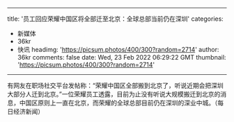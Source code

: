 
---
title: '员工回应荣耀中国区将全部迁至北京：全球总部当前仍在深圳'
categories: 
 - 新媒体
 - 36kr
 - 快讯
headimg: 'https://picsum.photos/400/300?random=2714'
author: 36kr
comments: false
date: Wed, 23 Feb 2022 06:29:22 GMT
thumbnail: 'https://picsum.photos/400/300?random=2714'
---

<div>   
有网友在职场社交平台发帖称：“荣耀中国区全部搬到北京了，听说近期会把深圳大部分人迁到北京。”一位荣耀员工透露，目前为止没有听说大规模搬迁到北京的消息，中国区原则上一直在北京，而荣耀的全球总部目前仍在深圳的深业中城。（每日经济新闻）  
</div>
            